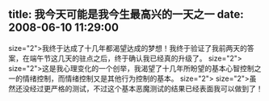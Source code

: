 title: 我今天可能是我今生最高兴的一天之一
date: 2008-06-10 11:29:00
---

 size="2">我终于达成了十几年都渴望达成的梦想！我终于验证了我前两天的答案，在端午节这几天的驻点之后，终于确认我已经真的升级了。  size="2">   size="2">这是我心理变化的一个创举，我渴望了十几年所盼望的基本心智控制之一的情绪控制，而情绪控制又是其他行为控制的基本。  size="2">   size="2">虽然还没经过更严格的测试，不过这个基本恶魔测试的结果已经表面我可以做到了！
